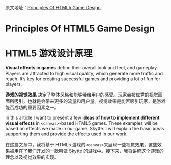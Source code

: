 原文地址：[Principles Of HTML5 Game Design](http://www.smashingmagazine.com/2015/09/principles-of-html5-game-design/)

# Principles Of HTML5 Game Design
# HTML5 游戏设计原理

**Visual effects in games** define their overall look and feel, and gameplay. Players are attracted to high visual quality, which generate more traffic and reach. It’s key for creating successful games and providing a lot of fun for players.

**游戏的视觉效果** 决定了整体风格和能够带给用户的感受。玩家会被优秀的视觉画面所吸引，也就是会带来更多的流量和用户量。视觉效果是能否吸引玩家，是游戏能否成功的重要因素之一。

In this article I want to present a few **ideas of how to implement different visual effects** in ```<canvas>```-based HTML5 games. These examples will be based on effects we made in our game, Skytte. I will explain the basic ideas supporting them and provide the effects used in our work.

在这篇文章中，我将基于 HTML5 游戏的``` <canvas> ```来展现一些视觉效果，这些效果被用在了我们开发的一款叫做 [Skytte](http://www.merixstudio.com/skytte/) 的游戏中。接下来，我将讲解这个游戏的理念以及视觉效果的实现。